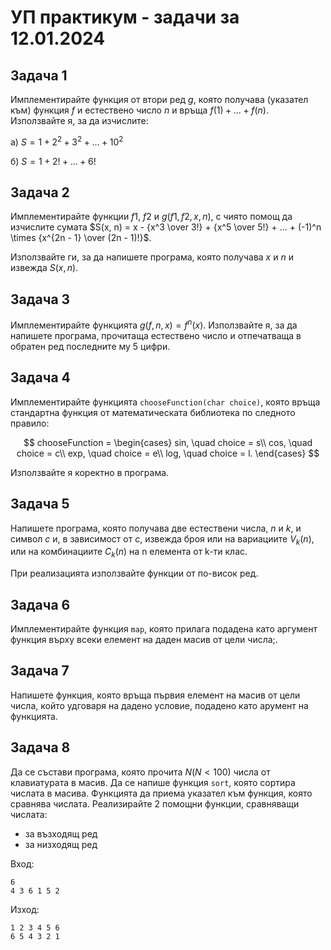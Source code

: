 # УП практикум - задачи за 12.01.2024

## Задача 1

Имплементирайте функция от втори ред $g$, която получава (указател към) функция $f$ и естествено число $n$ и връща $f(1) + ... + f(n)$. Използвайте я, за да изчислите:

а) $S = 1 + 2^2 + 3^2 + ... + 10^2$

б) $S = 1 + 2! + ... + 6!$

## Задача 2

Имплементирайте функции $f1$, $f2$ и $g(f1, f2, x, n)$, с чиято помощ да изчислите сумата $S(x, n) = x - {x^3 \over 3!} + {x^5 \over 5!} + ... + (-1)^n \times {x^{2n - 1} \over (2n - 1)!}$.

Използвайте ги, за да напишете програма, която получава $x$ и $n$ и извежда $S(x, n)$.

## Задача 3

Имплементирайте функцията $g(f, n, x) = f^n(x)$. Използвайте я, за да напишете програма, прочитаща естествено число и отпечатваща в обратен ред последните му 5 цифри.

## Задача 4

Имплементирайте функцията `chooseFunction(char choice)`, която връща стандартна функция от математическата библиотека по следното правило:

$$
chooseFunction =
  \begin{cases}
    sin, \quad choice = s\\
    cos, \quad choice = c\\
    exp, \quad choice = e\\
    log, \quad choice = l.
  \end{cases}
$$

Използвайте я коректно в програма.

## Задача 5

Напишете програма, която получава две естествени числа, $n$ и $k$, и символ $c$ и, в зависимост от $c$, извежда броя или на вариациите $V_k(n)$, или на комбинациите $C_k(n)$ на n елемента от k-ти клас.

При реализацията използвайте функции от по-висок ред.

## Задача 6

Имплементирайте функция `map`, която прилага подадена като аргумент функция върху всеки елемент на даден масив от цели числа;.

## Задача 7

Напишете функция, която връща първия елемент на масив от цели числа, който удговаря на дадено условие, подадено като арумент на функцията.

## Задача 8

Да се състави програма, която прочита $N (N < 100)$ числа от клавиатурата в масив.
Да се напише функция `sort`, която сортира числата в масива. Функцията да приема указател към функция, която сравнява числата.
Реализирайте 2 помощни функции, сравняващи числата:

- за възходящ ред
- за низходящ ред

Вход:

    6
    4 3 6 1 5 2

Изход:

    1 2 3 4 5 6
    6 5 4 3 2 1
